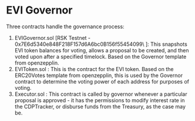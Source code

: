 # EVI Governor

Three contracts handle the governance process:
1. EVIGovernor.sol [RSK Testnet - 0x7E6d5340e848F218F157d6A6bc0B156f55454099\ ]: This snapshots EVI token balances for voting, allows a proposal to be created, and then voted upon after a specified timelock. Based on the Governor template from openzepplin.
2. EVIToken.sol : This is the contract for the EVI token. Based on the ERC20Votes template from openzepplin, this is used by the Governor contract to determine the voting power of each address for purposes of voting.
3. Executor.sol : This contract is called by governor whenever a particular proposal is approved - it has the permissions to modify interest rate in the CDPTracker, or disburse funds from the Treasury, as the case may be.
